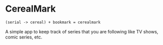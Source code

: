 # CerealMark

`(serial -> cereal) + bookmark = cerealmark`

A simple app to keep track of series that you are following like TV shows, comic series, etc.
